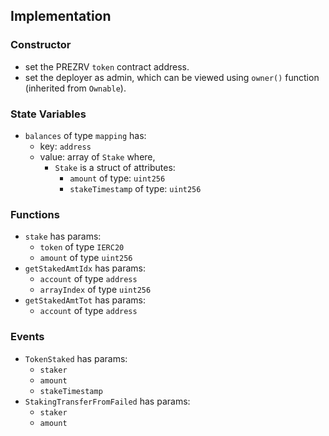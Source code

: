 ## Implementation

### Constructor
* set the PREZRV `token` contract address.
* set the deployer as admin, which can be viewed using `owner()` function (inherited from `Ownable`).

### State Variables
* `balances` of type `mapping` has:
	- key: `address`
	- value: array of `Stake` where,
		+ `Stake` is a struct of attributes:
			- `amount` of type: `uint256`
			- `stakeTimestamp` of type: `uint256`

### Functions
* `stake` has params:
	- `token` of type `IERC20`
	- `amount` of type `uint256`
* `getStakedAmtIdx` has params:
	- `account` of type `address`
	- `arrayIndex` of type `uint256`
* `getStakedAmtTot` has params:
	- `account` of type `address`


### Events
* `TokenStaked` has params:
	- `staker`
	- `amount`
	- `stakeTimestamp`
* `StakingTransferFromFailed` has params:
	- `staker`
	- `amount`
